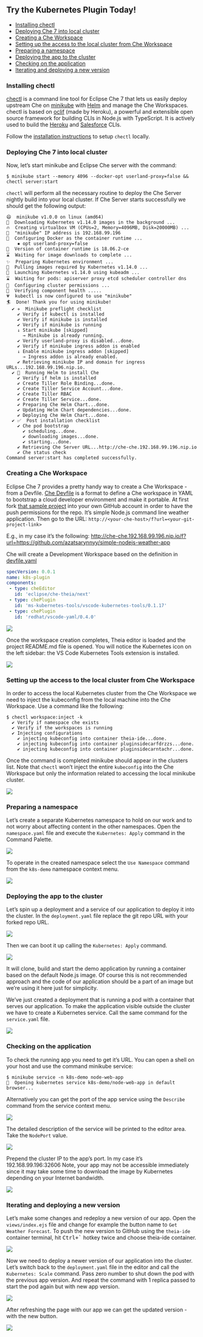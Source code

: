## Try the Kubernetes Plugin Today!

- [Installing chectl](#installing-chectl)
- [Deploying Che 7 into local cluster](#deploying-che-7-into-local-cluster)
- [Creating a Che Workspace](#creating-a-che-workspace)
- [Setting up the access to the local cluster from Che Workspace](#setting-up-the-access-to-the-local-cluster-from-che-workspace)
- [Preparing a namespace](#preparing-a-namespace)
- [Deploying the app to the cluster](#deploying-the-app-to-the-cluster)
- [Checking on the application](#checking-on-the-application)
- [Iterating and deploying a new version](#iterating-and-deploying-a-new-version)

### Installing chectl
[chectl](https://github.com/che-incubator/chectl#chectl) is a command line tool for Eclipse Che 7 that lets us easily deploy upstream Che on [minikube](https://github.com/kubernetes/minikube) with [Helm](https://helm.sh) and manage the Che Workspaces.
chectl is based on [oclif](https://oclif.io/) (made by Heroku), a powerful and extensible open source framework for  building CLIs in Node.js with TypeScript. It is actively used to build the [Heroku](https://devcenter.heroku.com/articles/heroku-cli) and [Salesforce](https://developer.salesforce.com/tools/sfdxcli) CLIs.

Follow the [installation instructions](https://github.com/che-incubator/chectl#installation) to setup `chectl` locally.

### Deploying Che 7 into local cluster
Now, let’s start minikube and Eclipse Che server with the command:

```shell
$ minikube start --memory 4096 --docker-opt userland-proxy=false && chectl server:start
```

`chectl` will perform all the necessary routine to deploy the Che Server nightly build into your local cluster.
If Che Server starts successfully we should get the following output:

```shell
😄  minikube v1.0.0 on linux (amd64)
🤹  Downloading Kubernetes v1.14.0 images in the background ...
🔥  Creating virtualbox VM (CPUs=2, Memory=4096MB, Disk=20000MB) ...
📶  "minikube" IP address is 192.168.99.196
🐳  Configuring Docker as the container runtime ...
    ▪ opt userland-proxy=false
🐳  Version of container runtime is 18.06.2-ce
⌛  Waiting for image downloads to complete ...
✨  Preparing Kubernetes environment ...
🚜  Pulling images required by Kubernetes v1.14.0 ...
🚀  Launching Kubernetes v1.14.0 using kubeadm ... 
⌛  Waiting for pods: apiserver proxy etcd scheduler controller dns
🔑  Configuring cluster permissions ...
🤔  Verifying component health .....
💗  kubectl is now configured to use "minikube"
🏄  Done! Thank you for using minikube!
  ✔ ✈️  Minikube preflight checklist
    ✔ Verify if kubectl is installed
    ✔ Verify if minikube is installed
    ✔ Verify if minikube is running
    ↓ Start minikube [skipped]
      → Minikube is already running.
    ✔ Verify userland-proxy is disabled...done.
    ✔ Verify if minikube ingress addon is enabled
    ↓ Enable minikube ingress addon [skipped]
      → Ingress addon is already enabled.
    ✔ Retrieving minikube IP and domain for ingress URLs...192.168.99.196.nip.io.
  ✔ 🏃‍  Running Helm to install Che
    ✔ Verify if helm is installed
    ✔ Create Tiller Role Binding...done.
    ✔ Create Tiller Service Account...done.
    ✔ Create Tiller RBAC
    ✔ Create Tiller Service...done.
    ✔ Preparing Che Helm Chart...done.
    ✔ Updating Helm Chart dependencies...done.
    ✔ Deploying Che Helm Chart...done.
  ✔ ✅  Post installation checklist
    ✔ Che pod bootstrap
      ✔ scheduling...done.
      ✔ downloading images...done.
      ✔ starting...done.
    ✔ Retrieving Che Server URL...http://che-che.192.168.99.196.nip.io
    ✔ Che status check
Command server:start has completed successfully.
```

### Creating a Che Workspace
Eclipse Che 7 provides a pretty handy way to create a Che Workspace - from a Devfile. [Che Devfile](https://redhat-developer.github.io/devfile/) is a format to define a Che workspace in YAML to bootstrap a cloud developer environment and make it portable.
At first fork [that sample project](https://github.com/azatsarynnyy/simple-nodejs-weather-app) into your own GitHub account in order to have the push permissions for the repo. It’s simple Node.js command line weather application.
Then go to the URL:
`http://<your-che-host>/f?url=<your-git-project-link>`

E.g., in my case it’s the following:
http://che-che.192.168.99.196.nip.io/f?url=https://github.com/azatsarynnyy/simple-nodejs-weather-app

Che will create a Development Workspace based on the definition in [devfile.yaml](https://github.com/azatsarynnyy/simple-nodejs-weather-app/blob/master/devfile.yaml)
```yaml
specVersion: 0.0.1
name: k8s-plugin
components:
 - type: cheEditor
   id: 'eclipse/che-theia/next'
 - type: chePlugin
   id: 'ms-kubernetes-tools/vscode-kubernetes-tools/0.1.17'
 - type: chePlugin
   id: 'redhat/vscode-yaml/0.4.0'
```

![](images/img1.png)

Once the workspace creation completes, Theia editor is loaded and the project README.md file is opened. You will notice the Kubernetes icon on the left sidebar: the VS Code Kubernetes Tools extension is installed. 

![](images/img2.png)

### Setting up the access to the local cluster from Che Workspace
In order to access the local Kubernetes cluster from the Che Workspace we need to inject the kubeconfig from the local machine into the Che Workspace. Use a command like the following:

```shell
$ chectl workspace:inject -k
  ✔ Verify if namespace che exists
  ✔ Verify if the workspaces is running
  ✔ Injecting configurations
    ✔ injecting kubeconfig into container theia-ide...done.
    ✔ injecting kubeconfig into container pluginsidecarfdrzzs...done.
    ✔ injecting kubeconfig into container pluginsidecarntachr...done.
```

Once the command is completed minikube should appear in the clusters list. Note that `chectl` won’t inject the entire `kubeconfig` into the Che Workspace but only the information related to accessing the local minikube cluster.

![](images/img3.png)

### Preparing a namespace
Let’s create a separate Kubernetes namespace to hold on our work and to not worry about affecting content in the other namespaces. Open the `namespace.yaml` file and execute the `Kubernetes: Apply` command in the Command Palette.

![](images/img4.gif)

To operate in the created namespace select the `Use Namespace` command from the `k8s-demo` namespace context menu.

![](images/img5.gif)

### Deploying the app to the cluster
Let’s spin up a deployment and a service of our application to deploy it into the cluster. In the `deployment.yaml` file replace the git repo URL with your forked repo URL.

![](images/img6.png)

Then we can boot it up calling the `Kubernetes: Apply` command.

![](images/img7.gif)

It will clone, build and start the demo application by running a container based on the default Node.js image. Of course this is not recommended approach and the code of our application should be a part of an image but we’re using it here just for simplicity.

We’ve just created a deployment that is running a pod with a container that serves our application. To make the application visible outside the cluster we have to create a Kubernetes service. Call the same command for the `service.yaml` file.

![](images/img8.png)

### Checking on the application
To check the running app you need to get it’s URL. You can open a shell on your host and use the command minikube service:

```shell
$ minikube service -n k8s-demo node-web-app
🎉  Opening kubernetes service k8s-demo/node-web-app in default browser...
```

Alternatively you can get the port of the app service using the `Describe` command from the service context menu.

![](images/img9.png)

The detailed description of the service will be printed to the editor area. Take the `NodePort` value.

![](images/img10.png)

Prepend the cluster IP to the app’s port. In my case it’s 192.168.99.196:32606
Note, your app may not be accessible immediately since it may take some time to download the image by Kubernetes depending on your Internet bandwidth.

![](images/img11.gif)

### Iterating and deploying a new version
Let’s make some changes and redeploy a new version of our app. Open the `views/index.ejs` file and change for example the button name to `Get Weather Forecast`. To push the new version to GitHub using the `theia-ide` container terminal, hit <kbd>Ctrl+`</kbd> hotkey twice and choose theia-ide container.

![](images/img12.png)

Now we need to deploy a newer version of our application into the cluster. Let’s switch back to the `deployment.yaml` file in the editor and call the `Kubernetes: Scale` command. Pass zero number to shut down the pod with the previous app version. And repeat the command with 1 replica passed to start the pod again but with new app version.

![](images/img13.gif)

After refreshing the page with our app we can get the updated version - with the new button.

![](images/img14.png)
